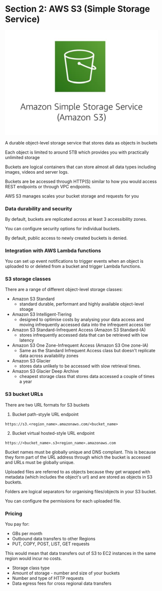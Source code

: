 # Section 2: AWS S3 (Simple Storage Service)

![S3](images/s3.png)

A durable object-level storage service that stores data as objects in buckets

Each object is limited to around 5TB which provides you with practically unlimited storage

Buckets are logical containers that can store almost all data types including images, videos and server logs.

Buckets are be accessed through HTTP(S) similar to how you would access REST endpoints or through VPC endpoints.

AWS S3 manages scales your bucket storage and requests for you

### Data durability and security

By default, buckets are replicated across at least 3 accessibility zones.

You can configure security options for individual buckets.

By default, public access to newly created buckets is denied.

### Integration with AWS Lambda functions

You can set up event notifications to trigger events when an object is uploaded to or deleted from a bucket and trigger Lambda functions.



### S3 storage classes

There are a range of different object-level storage classes:

- Amazon S3 Standard	
  - standard durable, performant and highly available object-level stoage
- Amazon S3 Intelligent-Tiering
  - designed to optimise costs by analysing your data access and moving infrequently accessed data into the infrequent access tier
- Amazon S3 Standard-Infrequent Access (Amazon S3 Standard-IA)
  - stores infrequently accessed data that can be retrieved with low latency 
- Amazon S3 One Zone-Infrequent Access (Amazon S3 One zone-IA)
  - Same as the Standard Infrequent Access class but doesn't replicate data across availability zones
- Amazon S3 Glacier 
  - stores data unlikely to be accessed with slow retrieval times.
- Amazon S3 Glacier Deep Archive
  - cheapest storage class that stores data accessed a couple of times a year


### S3 bucket URLs

There are two URL formats for S3 buckets

1. Bucket path-styyle URL endpoint

`https://s3.<region_name>.amazonaws.com/<bucket_name>`

2. Bucket virtual hosted-style URL endpoint

`https://<bucket_name>.s3<region_name>.amazonaws.com`

Bucket names must be globally unique and DNS compliant. This is because they form part of the URL address through which the bucket is accessed and URLs must be globally unique.

Uploaded files are referred to as objects because they get wrapped with metadata (which includes the object's url) and are stored as objects in S3 buckets.

Folders are logical separators for organising files/objects in your S3 bucket.

You can configure the permissions for each uploaded file.

### Pricing

You pay for:
- GBs per month
- Outbound data transfers to other Regions
- PUT, COPY, POST, LIST, GET requests

This would mean that data transfers out of S3 to EC2 instances in the same region would incur no costs.

- Storage class type
- Amount of storage - number and size of your buckets
- Number and type of HTTP requests
- Data egress fees for cross regional data transfers